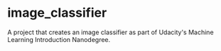 # image_classifier
A project that creates an image classifier as part of Udacity's Machine Learning Introduction Nanodegree.
